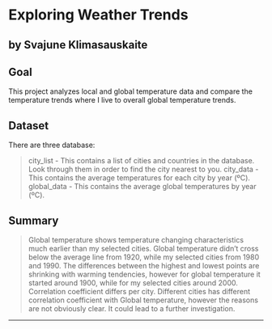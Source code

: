 # Exploring Weather Trends
## by Svajune Klimasauskaite


## Goal

This project analyzes local and global temperature data and compare the temperature trends where I live to overall global temperature trends.

## Dataset

There are three database:
>city_list - This contains a list of cities and countries in the database. Look through them in order to find the city nearest to you.
>city_data - This contains the average temperatures for each city by year (ºC).
>global_data - This contains the average global temperatures by year (ºC).

## Summary

>Global temperature shows temperature changing characteristics much earlier than my selected cities. 
>Global temperature didn’t cross below the average line from 1920, while my selected cities from 1980 and 1990.
>The differences between the highest and lowest points are shrinking with warming tendencies, however for global temperature it started around 1900, while for my selected cities around 2000.   
>Correlation coefficient differs per city. Different cities has different correlation coefficient with Global temperature, however the reasons are not obviously clear. It could lead to a further investigation. 

----------
